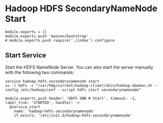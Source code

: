 
# Hadoop HDFS SecondaryNameNode Start

    module.exports = []
    module.exports.push 'masson/bootstrap'
    # module.exports.push require('./index').configure

## Start Service

Start the HDFS NameNode Server. You can also start the server manually with the
following two commands:

```
service hadoop-hdfs-secondarynamenode start
su -l hdfs -c "/usr/hdp/current/hadoop-client/sbin/hadoop-daemon.sh --config /etc/hadoop/conf --script hdfs start secondarynamenode"
```

    module.exports.push header: 'HDFS SNN # Start', timeout: -1, label_true: 'STARTED', handler: ->
      @service.start
        name: 'hadoop-hdfs-secondarynamenode'
        if_exists: '/etc/init.d/hadoop-hdfs-secondarynamenode'
